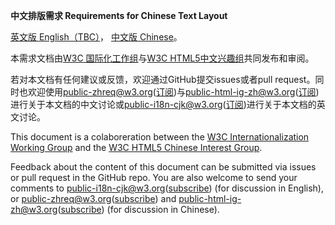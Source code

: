 **中文排版需求 Requirements for Chinese Text Layout** 

[英文版 English（TBC）](http://w3c.github.io/clreq/)，
[中文版 Chinese](http://w3c.github.io/clreq/zh/)。

本需求文档由[W3C 国际化工作组](http://www.w3.org/International/core/)与[W3C HTML5中文兴趣组](http://www.w3.org/html/ig/zh/)共同发布和审阅。

若对本文档有任何建议或反馈，欢迎通过GitHub提交issues或者pull request。同时也欢迎使用[public-zhreq@w3.org](mailto:public-zhreq@w3.org)([订阅](mailto:public-zhreq@w3.org?subject=subscribe))与[public-html-ig-zh@w3.org](mailto:public-html-ig-zh@w3.org)([订阅](mailto:public-html-ig-zh@w3.org?subject=subscribe))进行关于本文档的中文讨论或[public-i18n-cjk@w3.org](mailto:public-i18n-cjk@w3.org)([订阅](mailto:public-i18n-cjk@w3.org?subject=subscribe))进行关于本文档的英文讨论。


This document is a colaboreration between the [W3C Internationalization Working Group](http://www.w3.org/International/core/) and the [W3C HTML5 Chinese Interest Group](http://www.w3.org/html/ig/zh/).

Feedback about the content of this document can be submitted via issues or pull request in the GitHub repo. You are also welcome to send your comments to [public-i18n-cjk@w3.org](mailto:public-i18n-cjk@w3.org)([subscribe](mailto:public-i18n-cjk@w3.org?subject=subscribe)) (for discussion in English), or [public-zhreq@w3.org](mailto:public-zhreq@w3.org)([subscribe](mailto:public-zhreq@w3.org?subject=subscribe)) and [public-html-ig-zh@w3.org](mailto:public-html-ig-zh@w3.org)([subscribe](mailto:public-html-ig-zh@w3.org?subject=subscribe)) (for discussion in Chinese).